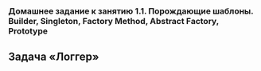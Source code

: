 ### Домашнее задание к занятию 1.1. Порождающие шаблоны. Builder, Singleton, Factory Method, Abstract Factory, Prototype
## Задача «Логгер»
